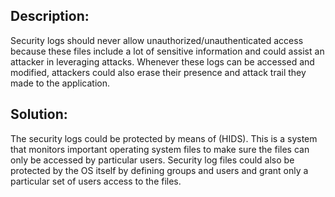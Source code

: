 ## Description:

Security logs should never allow unauthorized/unauthenticated access because these files include
a lot of sensitive information and could assist an attacker in leveraging attacks. Whenever
these logs can be accessed and modified, attackers could also erase their presence and attack
trail they made to the application.

## Solution:

The security logs could be protected by means of (HIDS).
This is a system that monitors important operating system files to make sure the files can only
be accessed by particular users. Security log files could also be protected by the OS itself by
defining groups and users and grant only a particular set of users access to the files.
